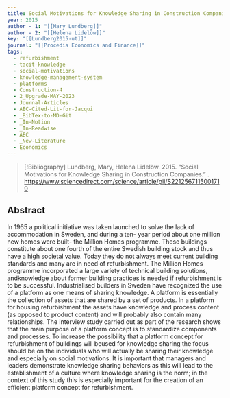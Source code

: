 ```yaml
---
title: Social Motivations for Knowledge Sharing in Construction Companies
year: 2015
author - 1: "[[Mary Lundberg]]"
author - 2: "[[Helena Lidelöw]]"
key: "[[Lundberg2015-ut]]"
journal: "[[Procedia Economics and Finance]]"
tags:
  - refurbishment
  - tacit-knowledge
  - social-motivations
  - knowledge-management-system
  - platforms
  - Construction-4
  - 2_Upgrade-MAY-2023
  - Journal-Articles
  - AEC-Cited-Lit-for-Jacqui
  - _BibTex-to-MD-Git
  - _In-Notion
  - _In-Readwise
  - AEC
  - _New-Literature
  - Economics
---
```


> [!Bibliography]
> Lundberg, Mary, Helena Lidelöw. 2015. “Social Motivations for Knowledge Sharing in Construction Companies.” . https://www.sciencedirect.com/science/article/pii/S2212567115001719

## Abstract
In 1965 a political initiative was taken launched to solve the lack of accommodation in Sweden, and during a ten- year period about one million new homes were built- the Million Homes programme. These buildings constitute about one fourth of the entire Swedish building stock and thus have a high societal value. Today they do not always meet current building standards and many are in need of refurbishment. The Million Homes programme incorporated a large variety of technical building solutions, andknowledge about former building practices is needed if refurbishment is to be successful. Industrialised builders in Sweden have recognized the use of a platform as one means of sharing knowledge. A platform is essentially the collection of assets that are shared by a set of products. In a platform for housing refurbishment the assets have knowledge and process content (as opposed to product content) and will probably also contain many relationships. The interview study carried out as part of the research shows that the main purpose of a platform concept is to standardize components and processes. To increase the possibility that a platform concept for refurbishment of buildings will beused for knowledge sharing the focus should be on the individuals who will actually be sharing their knowledge and especially on social motivations. It is important that managers and leaders demonstrate knowledge sharing behaviors as this will lead to the establishment of a culture where knowledge sharing is the norm; in the context of this study this is especially important for the creation of an efficient platform concept for refurbishment.